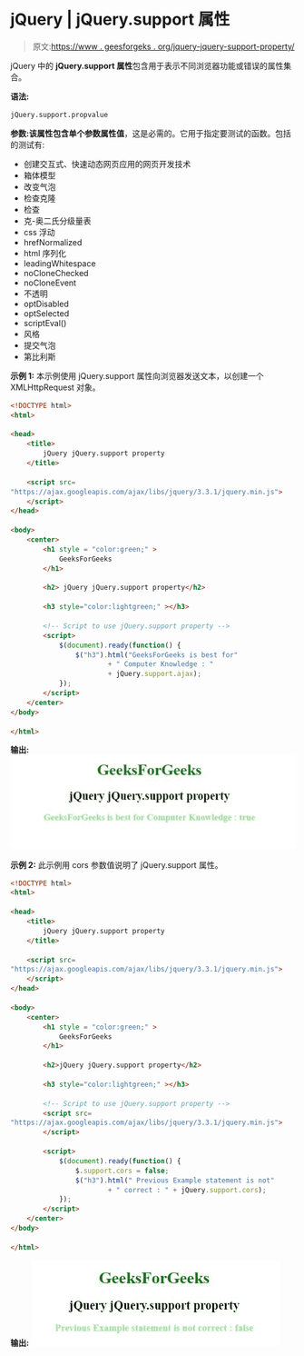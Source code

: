 # jQuery | jQuery.support 属性

> 原文:[https://www . geesforgeks . org/jquery-jquery-support-property/](https://www.geeksforgeeks.org/jquery-jquery-support-property/)

jQuery 中的 **jQuery.support 属性**包含用于表示不同浏览器功能或错误的属性集合。

**语法:**

```html
jQuery.support.propvalue
```

**参数:**该属性包含单个参数**属性值**，这是必需的。它用于指定要测试的函数。包括的测试有:

*   创建交互式、快速动态网页应用的网页开发技术
*   箱体模型
*   改变气泡
*   检查克隆
*   检查
*   克-奥二氏分级量表
*   css 浮动
*   hrefNormalized
*   html 序列化
*   leadingWhitespace
*   noCloneChecked
*   noCloneEvent
*   不透明
*   optDisabled
*   optSelected
*   scriptEval()
*   风格
*   提交气泡
*   第比利斯

**示例 1:** 本示例使用 jQuery.support 属性向浏览器发送文本，以创建一个 XMLHttpRequest 对象。

```html
<!DOCTYPE html>
<html>

<head> 
    <title>
        jQuery jQuery.support property
    </title>

    <script src=
"https://ajax.googleapis.com/ajax/libs/jquery/3.3.1/jquery.min.js">
    </script>
</head> 

<body>
    <center>  
        <h1 style = "color:green;" >  
            GeeksForGeeks
        </h1>  

        <h2> jQuery jQuery.support property</h2>

        <h3 style="color:lightgreen;" ></h3>

        <!-- Script to use jQuery.support property -->
        <script>
            $(document).ready(function() {
                $("h3").html("GeeksForGeeks is best for"
                        + " Computer Knowledge : " 
                        + jQuery.support.ajax);
            });
        </script>
    </center>
</body>

</html>  
```

**输出:**
![](img/cf44224654ba0c99c951d14c92060bae.png)

**示例 2:** 此示例用 cors 参数值说明了 jQuery.support 属性。

```html
<!DOCTYPE html>
<html>

<head> 
    <title>
        jQuery jQuery.support property
    </title>

    <script src=
"https://ajax.googleapis.com/ajax/libs/jquery/3.3.1/jquery.min.js">
    </script>
</head> 

<body>
    <center>  
        <h1 style = "color:green;" >  
            GeeksForGeeks
        </h1>  

        <h2>jQuery jQuery.support property</h2>

        <h3 style="color:lightgreen;" ></h3>

        <!-- Script to use jQuery.support property -->
        <script src=
"https://ajax.googleapis.com/ajax/libs/jquery/3.3.1/jquery.min.js">
        </script>

        <script>
            $(document).ready(function() {
                $.support.cors = false;
                $("h3").html(" Previous Example statement is not"
                        + " correct : " + jQuery.support.cors);
            });
        </script>
    </center>
</body>

</html>  
```

**输出:**
![](img/c2f70fdde4b07f0d6f6dfdc0d784ab9e.png)